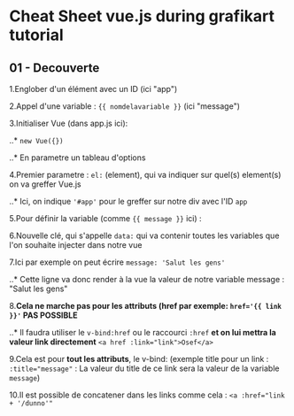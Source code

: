 # Cheat Sheet vue.js during grafikart tutorial

## 01 - Decouverte

1.Englober d'un élément avec un ID (ici "app")

2.Appel d'une variable : `{{ nomdelavariable }}` (ici "message")

3.Initialiser Vue (dans app.js ici):

..* `new Vue({})`

..* En parametre un tableau d'options

4.Premier parametre : `el:` (element), qui va indiquer sur quel(s) element(s) on va greffer Vue.js

..* Ici, on indique `'#app'` pour le greffer sur notre div avec l'ID `app`

5.Pour définir la variable (comme `{{ message }}` ici) :

6.Nouvelle clé, qui s'appelle `data:` qui va contenir toutes les variables que l'on souhaite injecter dans notre vue

7.Ici par exemple on peut écrire `message: 'Salut les gens'`  

..* Cette ligne va donc render à la vue la valeur de notre variable message : "Salut les gens"

8.**Cela ne marche pas pour les attributs (href par exemple: `href='{{ link }}'` PAS POSSIBLE**

..* Il faudra utiliser le `v-bind:href` ou le raccourci `:href` **et on lui mettra la valeur link directement** `<a href :link="link">Osef</a>`

9.Cela est pour **tout les attributs**, le v-bind: (exemple title pour un link : `:title="message"` : La valeur du title de ce link sera la valeur de la variable `message`)

10.Il est possible de concatener dans les links comme cela : `<a :href="link + '/dunno'"`
